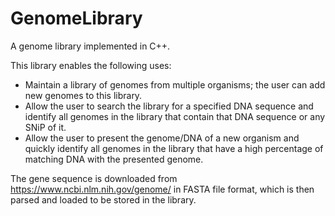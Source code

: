 # GenomeLibrary
A genome library implemented in C++.

This library enables the following uses:

- Maintain a library of genomes from multiple organisms; the user can add new genomes to this library. 
- Allow the user to search the library for a specified DNA sequence and identify all genomes in the library that contain that DNA sequence or any SNiP of it. 
- Allow the user to present the genome/DNA of a new organism and quickly identify all genomes in the library that have a high percentage of matching DNA with the presented genome. 

The gene sequence is downloaded from https://www.ncbi.nlm.nih.gov/genome/ in FASTA file format, which is then parsed and loaded to be stored in the library.